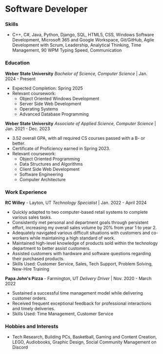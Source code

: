 # Software Developer

### Skills
-  C++, C#, Java, Python, Django, SQL, HTML5, CSS, Windows Software Development, Microsoft 365 and Google Workspace, Git/GitHub, Agile Development with Scrum, Leadership, Analytical Thinking, Time Management, 90 WPM Typing Speed, Communication

### Education
**Weber State University**
*Bachelor of Science, Computer Science* | Jan. 2024 - Present
- Expected Completion: Spring 2025
- Relevant coursework:
  - Object Oriented Windows Development
  - Server Side Web Development
  - Operating Systems
  - Advanced Database Programming
   
**Weber State University**
*Associate of Applied Science, Computer Science* | Jan. 2021 - Dec. 2023
- 3.52 overall GPA, with all required CS courses passed with a B- or better.
- Certificate of Proficiency earned in Spring 2023.
- Relevant coursework:
  - Object Oriented Programming
  - Data Structures and Algorithms
  - Client Side Web Development
  - Software Engineering
  - Computer Architecture
      
### Work Experience
**RC Willey** - Layton, UT
*Technology Specialist* | Jan. 2022 - April 2024
- Quickly adapted to two computer-based retail systems to complete various sales tasks.
- Consistently met personal and department goals through persistent effort, increasing my overall sales volume by
20% from year 1 to year 2.
- Adequately navigated various difficult situations with customers and co-workers while maintaining a high
standard of work.
- Maintained high-level knowledge of products sold within the technology department to better assist customers.
- Assisted customers with hardware and software questions regarding their purchased products.
- Skills Used: Customer Service, Sales, Tech Support, Problem Solving, New-Hire Training

**Papa John's Pizza** - Farmington, UT
*Delivery Driver* | Nov. 2020 - March 2022
- Sustained a successful time management model while delivering customer orders.
- Received frequent exceptional feedback for professional interactions and timely deliveries.
- Skills Used: Time Management, Customer Service

### Hobbies and Interests
- Tech Research, Building PCs, Basketball, Gaming and Content Creation, LEGO, Audiobooks, Graphic Design, Social Community Management on Discord
